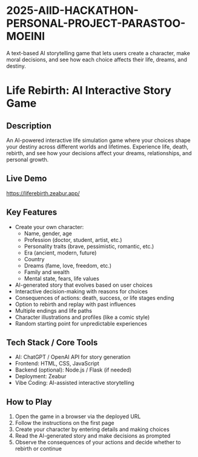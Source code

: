 # 2025-AIID-HACKATHON-PERSONAL-PROJECT-PARASTOO-MOEINI
A text-based AI storytelling game that lets users create a character, make moral decisions, and see how each choice affects their life, dreams, and destiny.
# Life Rebirth: AI Interactive Story Game

## Description
An AI-powered interactive life simulation game where your choices shape your destiny across different worlds and lifetimes. Experience life, death, rebirth, and see how your decisions affect your dreams, relationships, and personal growth.

## Live Demo
https://liferebirth.zeabur.app/

## Key Features
- Create your own character:
  - Name, gender, age
  - Profession (doctor, student, artist, etc.)
  - Personality traits (brave, pessimistic, romantic, etc.)
  - Era (ancient, modern, future)
  - Country
  - Dreams (fame, love, freedom, etc.)
  - Family and wealth
  - Mental state, fears, life values
- AI-generated story that evolves based on user choices
- Interactive decision-making with reasons for choices
- Consequences of actions: death, success, or life stages ending
- Option to rebirth and replay with past influences
- Multiple endings and life paths
- Character illustrations and profiles (like a comic style)
- Random starting point for unpredictable experiences

## Tech Stack / Core Tools
- AI: ChatGPT / OpenAI API for story generation
- Frontend: HTML, CSS, JavaScript
- Backend (optional): Node.js / Flask (if needed)
- Deployment: Zeabur
- Vibe Coding: AI-assisted interactive storytelling

## How to Play
1. Open the game in a browser via the deployed URL
2. Follow the instructions on the first page
3. Create your character by entering details and making choices
4. Read the AI-generated story and make decisions as prompted
5. Observe the consequences of your actions and decide whether to rebirth or continue
